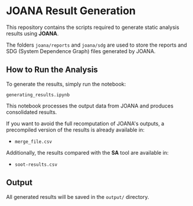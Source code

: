 # JOANA Result Generation

This repository contains the scripts required to generate static analysis results using **JOANA**.

The folders `joana/reports` and `joana/sdg` are used to store the reports and SDG (System Dependence Graph) files generated by JOANA.

## How to Run the Analysis

To generate the results, simply run the notebook:

```
generating_results.ipynb
```

This notebook processes the output data from JOANA and produces consolidated results.

If you want to avoid the full recomputation of JOANA's outputs, a precompiled version of the results is already available in:

* `merge_file.csv`

Additionally, the results compared with the **SA** tool are available in:

* `soot-results.csv`

## Output

All generated results will be saved in the `output/` directory.